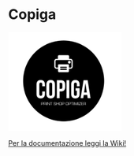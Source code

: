 # Copiga

<img src="https://github.com/AlessandroSpallina/Copiga/blob/master/doc/copiga_logo.png?raw=true" width="230" height="200" />


[Per la documentazione leggi la Wiki!](https://github.com/AlessandroSpallina/Copiga/wiki)

